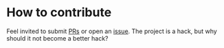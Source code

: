 # How to contribute

Feel invited to submit [PRs](https://github.com/digitalservicebund/hack-jira-cfd/pulls) or open an [issue](https://github.com/digitalservicebund/hack-jira-cfd/issues). The project is a hack, but why should it not become a better hack?